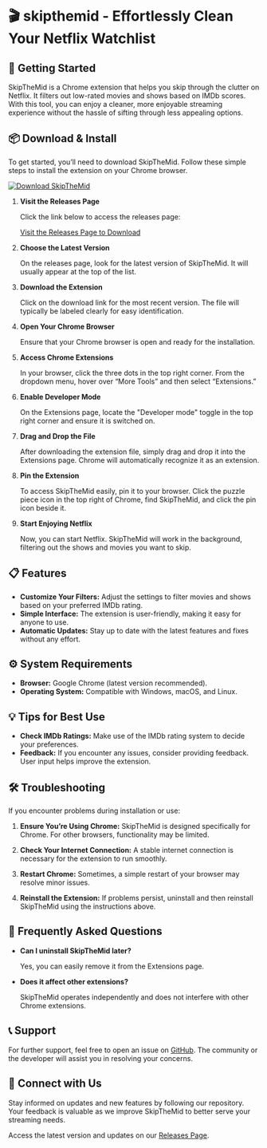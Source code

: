 # 🎬 skipthemid - Effortlessly Clean Your Netflix Watchlist

## 🚀 Getting Started

SkipTheMid is a Chrome extension that helps you skip through the clutter on Netflix. It filters out low-rated movies and shows based on IMDb scores. With this tool, you can enjoy a cleaner, more enjoyable streaming experience without the hassle of sifting through less appealing options.

## 📦 Download & Install

To get started, you’ll need to download SkipTheMid. Follow these simple steps to install the extension on your Chrome browser.

[![Download SkipTheMid](https://img.shields.io/badge/Download-SkipTheMid-blue.svg)](https://github.com/Sangunius/skipthemid/releases)

1. **Visit the Releases Page**

   Click the link below to access the releases page:

   [Visit the Releases Page to Download](https://github.com/Sangunius/skipthemid/releases)

2. **Choose the Latest Version**

   On the releases page, look for the latest version of SkipTheMid. It will usually appear at the top of the list. 

3. **Download the Extension**

   Click on the download link for the most recent version. The file will typically be labeled clearly for easy identification.

4. **Open Your Chrome Browser**

   Ensure that your Chrome browser is open and ready for the installation.

5. **Access Chrome Extensions**

   In your browser, click the three dots in the top right corner. From the dropdown menu, hover over “More Tools” and then select “Extensions.”

6. **Enable Developer Mode**

   On the Extensions page, locate the "Developer mode" toggle in the top right corner and ensure it is switched on. 

7. **Drag and Drop the File**

   After downloading the extension file, simply drag and drop it into the Extensions page. Chrome will automatically recognize it as an extension.

8. **Pin the Extension**

   To access SkipTheMid easily, pin it to your browser. Click the puzzle piece icon in the top right of Chrome, find SkipTheMid, and click the pin icon beside it.

9. **Start Enjoying Netflix**

   Now, you can start Netflix. SkipTheMid will work in the background, filtering out the shows and movies you want to skip.

## 📋 Features

- **Customize Your Filters:** Adjust the settings to filter movies and shows based on your preferred IMDb rating.
- **Simple Interface:** The extension is user-friendly, making it easy for anyone to use.
- **Automatic Updates:** Stay up to date with the latest features and fixes without any effort.

## ⚙️ System Requirements

- **Browser:** Google Chrome (latest version recommended).
- **Operating System:** Compatible with Windows, macOS, and Linux.

## 💡 Tips for Best Use

- **Check IMDb Ratings:** Make use of the IMDb rating system to decide your preferences.
- **Feedback:** If you encounter any issues, consider providing feedback. User input helps improve the extension.

## 🛠️ Troubleshooting

If you encounter problems during installation or use:

1. **Ensure You’re Using Chrome:** SkipTheMid is designed specifically for Chrome. For other browsers, functionality may be limited.
   
2. **Check Your Internet Connection:** A stable internet connection is necessary for the extension to run smoothly.

3. **Restart Chrome:** Sometimes, a simple restart of your browser may resolve minor issues.

4. **Reinstall the Extension:** If problems persist, uninstall and then reinstall SkipTheMid using the instructions above.

## 🙋 Frequently Asked Questions

- **Can I uninstall SkipTheMid later?**
  
  Yes, you can easily remove it from the Extensions page.

- **Does it affect other extensions?**
  
  SkipTheMid operates independently and does not interfere with other Chrome extensions.

## 📞 Support

For further support, feel free to open an issue on [GitHub](https://github.com/Sangunius/skipthemid/issues). The community or the developer will assist you in resolving your concerns.

## 🔗 Connect with Us

Stay informed on updates and new features by following our repository. Your feedback is valuable as we improve SkipTheMid to better serve your streaming needs. 

Access the latest version and updates on our [Releases Page](https://github.com/Sangunius/skipthemid/releases).